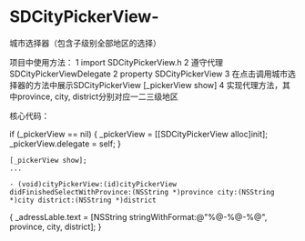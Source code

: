 # SDCityPickerView-
 城市选择器（包含子级别全部地区的选择）

项目中使用方法：
 1 import SDCityPickerView.h
 2 遵守代理SDCityPickerViewDelegate
 2 property SDCityPickerView
 3 在点击调用城市选择器的方法中展示SDCityPickerView [_pickerView show]
 4 实现代理方法，其中province, city, district分别对应一二三级地区
 
 核心代码：
 
 if (_pickerView == nil) {
        _pickerView = [[SDCityPickerView alloc]init];
        _pickerView.delegate = self;
    }
    
    [_pickerView show];
    ...
    
    - (void)cityPickerView:(id)cityPickerView didFinishedSelectWithProvince:(NSString *)province city:(NSString *)city district:(NSString *)district
{
    _adressLable.text = [NSString stringWithFormat:@"%@-%@-%@", province, city, district];
}
